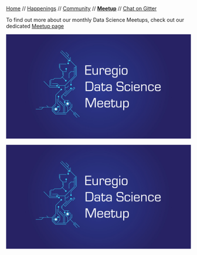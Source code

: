 [Home](README.md) // [Happenings](happenings.md) // [Community](community.md) // **[Meetup](meetup.md)** // [Chat on Gitter](https://gitter.im/eu-data-science/Lobby)

To find out more about our monthly Data Science Meetups, check out our dedicated [Meetup page](https://www.meetup.com/euregio-data-science-meetup/)

[![EDSM](/assets/EDSM.jpg)](https://www.meetup.com/euregio-data-science-meetup/)

![EDSM](/assets/EDSM.jpg)




